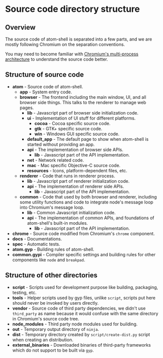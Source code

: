 # Source code directory structure

## Overview

The source code of atom-shell is separated into a few parts, and we are mostly
following Chromium on the separation conventions.

You may need to become familiar with [Chromium's multi-process
architecture](http://dev.chromium.org/developers/design-documents/multi-process-architecture)
to understand the source code better.

## Structure of source code

* **atom** - Source code of atom-shell.
  * **app** - System entry code.
  * **browser** - The frontend including the main window, UI, and all browser
    side things. This talks to the renderer to manage web pages.
    * **lib** - Javascript part of browser side initialization code.
    * **ui** - Implementation of UI stuff for different platforms.
      * **cocoa** - Cocoa specific source code.
      * **gtk** - GTK+ specific source code.
      * **win** - Windows GUI specific source code.
    * **default_app** - The default page to show when atom-shell is started
      without providing an app.
    * **api** - The implementation of browser side APIs.
       * **lib** - Javascript part of the API implementation.
    * **net** - Network related code.
    * **mac** - Mac specific Objective-C source code.
    * **resources** - Icons, platform-dependent files, etc.
  * **renderer** - Code that runs in renderer process.
    * **lib** - Javascript part of renderer initialization code.
    * **api** - The implementation of renderer side APIs.
       * **lib** - Javascript part of the API implementation.
  * **common** - Code that used by both browser and renderer, including some
    utility functions and code to integrate node's message loop into Chromium's
    message loop.
    * **lib** - Common Javascript initialization code.
    * **api** - The implementation of common APIs, and foundations of
      atom-shell's built-in modules.
       * **lib** - Javascript part of the API implementation.
* **chrome** - Source code modified from Chromium's `chrome` component.
* **docs** - Documentations.
* **spec** - Automatic tests.
* **atom.gyp** - Building rules of atom-shell.
* **common.gypi** - Compiler specific settings and building rules for other
  components like `node` and `breakpad`.

## Structure of other directories

* **script** - Scripts used for development purpose like building, packaging,
  testing, etc.
* **tools** - Helper scripts used by gyp files, unlike `script`, scripts put
  here should never be invoked by users directly.
* **vendor** - Source code of third party dependencies, we didn't use
  `third_party` as name because it would confuse with the same directory in
  Chromium's source code tree.
* **node_modules** - Third party node modules used for building.
* **out** - Temporary output directory of `ninja`.
* **dist** - Temporary directory created by `script/create-dist.py` script
  when creating an distribution.
* **external_binaries** - Downloaded binaries of third-party frameworks which
  do not support to be built via `gyp`.
